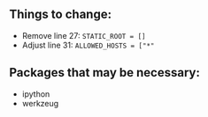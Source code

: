 Things to change:
-----

* Remove line 27: `STATIC_ROOT = []`
* Adjust line 31: `ALLOWED_HOSTS = ["*"`

Packages that may be necessary:
-----

* ipython
* werkzeug
